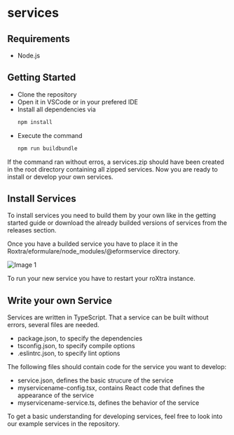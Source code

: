 # services

## Requirements 
- Node.js

## Getting Started
- Clone the repository
- Open it in VSCode or in your prefered IDE
- Install all dependencies via 
  ```javascript
  npm install
  ````
- Execute the command 
  ```javascript
  npm run buildbundle
  ````

If the command ran without erros, a services.zip should have been created in the root directory containing all zipped services. Now you are ready to install or develop your own services.

## Install Services
To install services you need to build them by your own like in the getting started guide or download the already builded versions of services from the releases section.  

Once you have a builded service you have to place it in the Roxtra/eformulare/node_modules/@eformservice directory.  

![Image 1](https://github.com/roXtra/services/blob/master/resources/images/service_folder.PNG "Image 1")

To run your new service you have to restart your roXtra instance.

## Write your own Service
Services are written in TypeScript.
That a service can be built without errors, several files are needed.
- package.json, to specify the dependencies
- tsconfig.json, to specify compile options
- .eslintrc.json, to specify lint options

The following files should contain code for the service you want to develop:
- service.json, defines the basic strucure of the service
- myservicename-config.tsx, contains React code that defines the appearance of the service
- myservicename-service.ts, defines the behavior of the service

To get a basic understanding for developing services, feel free to look into our example services in the repository. 
